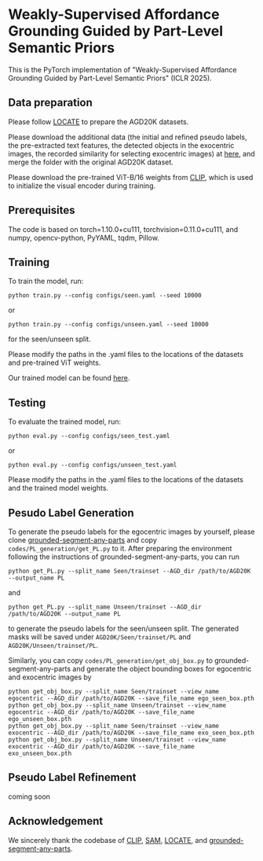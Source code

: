 # Weakly-Supervised Affordance Grounding Guided by Part-Level Semantic Priors

This is the PyTorch implementation of "Weakly-Supervised Affordance Grounding Guided by Part-Level Semantic Priors" (ICLR 2025).

## Data preparation

Please follow [LOCATE](https://github.com/Reagan1311/LOCATE) to prepare the AGD20K datasets. 

Please download the additional data (the initial and refined pseudo labels, the pre-extracted text features, the detected objects in the exocentric images, the recorded similarity for selecting exocentric images) at [here](https://drive.google.com/file/d/1m0A1ke7n2aplJXFqLJtV2vcDtrpKlCLc/view?usp=sharing), and merge the folder with the original AGD20K dataset.

Please download the pre-trained ViT-B/16 weights from [CLIP](https://openaipublic.azureedge.net/clip/models/5806e77cd80f8b59890b7e101eabd078d9fb84e6937f9e85e4ecb61988df416f/ViT-B-16.pt), which is used to initialize the visual encoder during training.

## Prerequisites

The code is based on torch=1.10.0+cu111, torchvision=0.11.0+cu111, and numpy, opencv-python, PyYAML, tqdm, Pillow.


## Training

To train the model, run:

```
python train.py --config configs/seen.yaml --seed 10000
```

or

```
python train.py --config configs/unseen.yaml --seed 10000
```

for the seen/unseen split.

Please modify the paths in the .yaml files to the locations of the datasets and pre-trained ViT weights.

Our trained model can be found [here](https://drive.google.com/drive/folders/1JaX-4w9mH0IrxtKCowoBwCbD6loMyzKe?usp=sharing).

## Testing

To evaluate the trained model, run:

```
python eval.py --config configs/seen_test.yaml
```

or

```
python eval.py --config configs/unseen_test.yaml
```

Please modify the paths in the .yaml files to the locations of the datasets and the trained model weights.

## Pesudo Label Generation

To generate the pseudo labels for the egocentric images by yourself, please clone [grounded-segment-any-parts](https://github.com/Saiyan-World/grounded-segment-any-parts) and copy `codes/PL_generation/get_PL.py` to it. After preparing the environment following the instructions of grounded-segment-any-parts, you can run
```
python get_PL.py --split_name Seen/trainset --AGD_dir /path/to/AGD20K --output_name PL
```
and
```
python get_PL.py --split_name Unseen/trainset --AGD_dir /path/to/AGD20K --output_name PL
```
to generate the pseudo labels for the seen/unseen split. The generated masks will be saved under `AGD20K/Seen/trainset/PL` and `AGD20K/Unseen/trainset/PL`.

Similarly, you can copy `codes/PL_generation/get_obj_box.py` to grounded-segment-any-parts and generate the object bounding boxes for egocentric and exocentric images by
```
python get_obj_box.py --split_name Seen/trainset --view_name egocentric --AGD_dir /path/to/AGD20K --save_file_name ego_seen_box.pth
python get_obj_box.py --split_name Unseen/trainset --view_name egocentric --AGD_dir /path/to/AGD20K --save_file_name ego_unseen_box.pth
python get_obj_box.py --split_name Seen/trainset --view_name exocentric --AGD_dir /path/to/AGD20K --save_file_name exo_seen_box.pth
python get_obj_box.py --split_name Unseen/trainset --view_name exocentric --AGD_dir /path/to/AGD20K --save_file_name exo_unseen_box.pth
```

## Pseudo Label Refinement

coming soon


## Acknowledgement

We sincerely thank the codebase of [CLIP](https://github.com/openai/CLIP/), [SAM](https://github.com/facebookresearch/segment-anything/tree/main), [LOCATE](https://github.com/Reagan1311/LOCATE), and [grounded-segment-any-parts](https://github.com/Saiyan-World/grounded-segment-any-parts).
